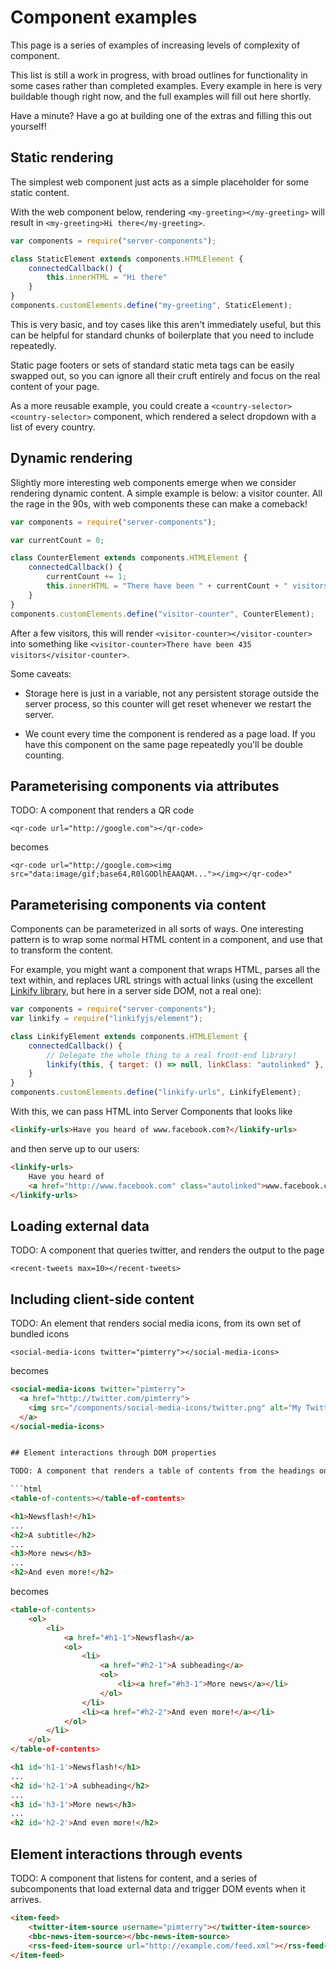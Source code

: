# Component examples

This page is a series of examples of increasing levels of complexity of component.

This list is still a work in progress, with broad outlines for functionality in some cases rather than completed examples. Every example in here is very buildable though right now, and the full examples will fill out here shortly.

Have a minute? Have a go at building one of the extras and filling this out yourself!

## Static rendering

The simplest web component just acts as a simple placeholder for some static content.

With the web component below, rendering `<my-greeting></my-greeting>` will result in
`<my-greeting>Hi there</my-greeting>`.

```javascript
var components = require("server-components");

class StaticElement extends components.HTMLElement {
    connectedCallback() {
        this.innerHTML = "Hi there"
    }
}
components.customElements.define("my-greeting", StaticElement);
```

This is very basic, and toy cases like this aren't immediately useful, but this can be helpful for standard
chunks of boilerplate that you need to include repeatedly.

Static page footers or sets of standard static meta tags can be easily swapped out, so you can ignore
all their cruft entirely and focus on the real content of your page.

As a more reusable example, you could create a `<country-selector><country-selector>` component, which
rendered a select dropdown with a list of every country.

## Dynamic rendering

Slightly more interesting web components emerge when we consider rendering dynamic content. A simple
example is below: a visitor counter. All the rage in the 90s, with web components these can make a
comeback!

```javascript
var components = require("server-components");

var currentCount = 0;

class CounterElement extends components.HTMLElement {
    connectedCallback() {
        currentCount += 1;
        this.innerHTML = "There have been " + currentCount + " visitors.";
    }
}
components.customElements.define("visitor-counter", CounterElement);
```

After a few visitors, this will render `<visitor-counter></visitor-counter>` into something like
`<visitor-counter>There have been 435 visitors</visitor-counter>`.

Some caveats:

* Storage here is just in a variable, not any persistent storage outside the server process, so this
counter will get reset whenever we restart the server.

* We count every time the component is rendered as a page load. If you have this component on the same
page repeatedly you'll be double counting.

## Parameterising components via attributes

TODO: A component that renders a QR code

`<qr-code url="http://google.com"></qr-code>`

becomes

`<qr-code url="http://google.com><img src="data:image/gif;base64,R0lGODlhEAAQAM..."></img></qr-code>"`

## Parameterising components via content

Components can be parameterized in all sorts of ways. One interesting pattern is to wrap some normal HTML content in a component, and use that to transform the content.

For example, you might want a component that wraps HTML, parses all the text within, and replaces URL strings with actual links (using the excellent [Linkify library](https://github.com/SoapBox/linkifyjs), but here in a server side DOM, not a real one):

```javascript
var components = require("server-components");
var linkify = require("linkifyjs/element");

class LinkifyElement extends components.HTMLElement {
    connectedCallback() {
        // Delegate the whole thing to a real front-end library!
        linkify(this, { target: () => null, linkClass: "autolinked" }, document);
    }
}
components.customElements.define("linkify-urls", LinkifyElement);
```

With this, we can pass HTML into Server Components that looks like

```html
<linkify-urls>Have you heard of www.facebook.com?</linkify-urls>
```

and then serve up to our users:

```html
<linkify-urls>
    Have you heard of
    <a href="http://www.facebook.com" class="autolinked">www.facebook.com</a>?
</linkify-urls>
```

## Loading external data

TODO: A component that queries twitter, and renders the output to the page

`<recent-tweets max=10></recent-tweets>`

## Including client-side content

TODO: An element that renders social media icons, from  its own set of bundled icons

`<social-media-icons twitter="pimterry"></social-media-icons>`

becomes

```html
<social-media-icons twitter="pimterry">
  <a href="http://twitter.com/pimterry">
    <img src="/components/social-media-icons/twitter.png" alt="My Twitter" />
  </a>
</social-media-icons>


## Element interactions through DOM properties

TODO: A component that renders a table of contents from the headings on the page

```html
<table-of-contents></table-of-contents>

<h1>Newsflash!</h1>
...
<h2>A subtitle</h2>
...
<h3>More news</h3>
...
<h2>And even more!</h2>
```

becomes

```html
<table-of-contents>
    <ol>
        <li>
            <a href="#h1-1">Newsflash</a>
            <ol>
                <li>
                    <a href="#h2-1">A subheading</a>
                    <ol>
                        <li><a href="#h3-1">More news</a></li>
                    </ol>
                </li>
                <li><a href="#h2-2">And even more!</a></li>
            </ol>
        </li>
    </ol>
</table-of-contents>

<h1 id='h1-1'>Newsflash!</h1>
...
<h2 id='h2-1'>A subheading</h2>
...
<h3 id='h3-1'>More news</h3>
...
<h2 id='h2-2'>And even more!</h2>
```


## Element interactions through events

TODO: A component that listens for content, and a series of subcomponents that load external data
and trigger DOM events when it arrives.

```html
<item-feed>
    <twitter-item-source username="pimterry"></twitter-item-source>
    <bbc-news-item-source></bbc-news-item-source>
    <rss-feed-item-source url="http://example.com/feed.xml"></rss-feed-item-source>
</item-feed>
```
